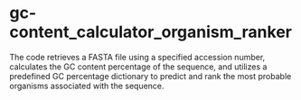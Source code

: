 # gc-content_calculator_organism_ranker
 The code retrieves a FASTA file using a specified accession number, calculates the GC content percentage of the sequence, and utilizes a predefined GC percentage dictionary to predict and rank the most probable organisms associated with the sequence.
